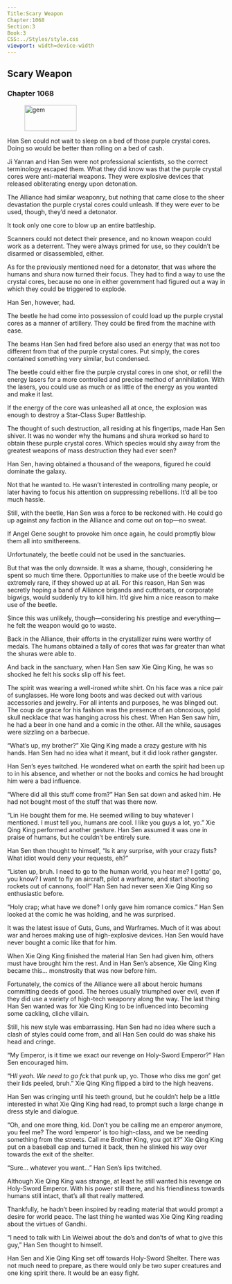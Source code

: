 ```yaml
---
Title:Scary Weapon 
Chapter:1068 
Section:3 
Book:3 
CSS:../Styles/style.css 
viewport: width=device-width
---
```

  
## Scary Weapon
### Chapter 1068
  
<figure>
	<img src="../Images/gem.gif" alt="gem" id="gem" width="120" height="60" />
</figure>
  

  
Han Sen could not wait to sleep on a bed of those purple crystal cores. Doing so would be better than rolling on a bed of cash.

Ji Yanran and Han Sen were not professional scientists, so the correct terminology escaped them. What they did know was that the purple crystal cores were anti-material weapons. They were explosive devices that released obliterating energy upon detonation.

The Alliance had similar weaponry, but nothing that came close to the sheer devastation the purple crystal cores could unleash. If they were ever to be used, though, they’d need a detonator.

It took only one core to blow up an entire battleship.

Scanners could not detect their presence, and no known weapon could work as a deterrent. They were always primed for use, so they couldn’t be disarmed or disassembled, either.

As for the previously mentioned need for a detonator, that was where the humans and shura now turned their focus. They had to find a way to use the crystal cores, because no one in either government had figured out a way in which they could be triggered to explode.

Han Sen, however, had.

The beetle he had come into possession of could load up the purple crystal cores as a manner of artillery. They could be fired from the machine with ease.

The beams Han Sen had fired before also used an energy that was not too different from that of the purple crystal cores. Put simply, the cores contained something very similar, but condensed.

The beetle could either fire the purple crystal cores in one shot, or refill the energy lasers for a more controlled and precise method of annihilation. With the lasers, you could use as much or as little of the energy as you wanted and make it last.

If the energy of the core was unleashed all at once, the explosion was enough to destroy a Star-Class Super Battleship.

The thought of such destruction, all residing at his fingertips, made Han Sen shiver. It was no wonder why the humans and shura worked so hard to obtain these purple crystal cores. Which species would shy away from the greatest weapons of mass destruction they had ever seen?

Han Sen, having obtained a thousand of the weapons, figured he could dominate the galaxy.

Not that he wanted to. He wasn’t interested in controlling many people, or later having to focus his attention on suppressing rebellions. It’d all be too much hassle.

Still, with the beetle, Han Sen was a force to be reckoned with. He could go up against any faction in the Alliance and come out on top—no sweat.

If Angel Gene sought to provoke him once again, he could promptly blow them all into smithereens.

Unfortunately, the beetle could not be used in the sanctuaries.

But that was the only downside. It was a shame, though, considering he spent so much time there. Opportunities to make use of the beetle would be extremely rare, if they showed up at all. For this reason, Han Sen was secretly hoping a band of Alliance brigands and cutthroats, or corporate bigwigs, would suddenly try to kill him. It’d give him a nice reason to make use of the beetle.

Since this was unlikely, though—considering his prestige and everything—he felt the weapon would go to waste.

Back in the Alliance, their efforts in the crystallizer ruins were worthy of medals. The humans obtained a tally of cores that was far greater than what the shuras were able to.

And back in the sanctuary, when Han Sen saw Xie Qing King, he was so shocked he felt his socks slip off his feet.

The spirit was wearing a well-ironed white shirt. On his face was a nice pair of sunglasses. He wore long boots and was decked out with various accessories and jewelry. For all intents and purposes, he was blinged out. The coup de grace for his fashion was the presence of an obnoxious, gold skull necklace that was hanging across his chest. When Han Sen saw him, he had a beer in one hand and a comic in the other. All the while, sausages were sizzling on a barbecue.

“What’s up, my brother?” Xie Qing King made a crazy gesture with his hands. Han Sen had no idea what it meant, but it did look rather gangster.

Han Sen’s eyes twitched. He wondered what on earth the spirit had been up to in his absence, and whether or not the books and comics he had brought him were a bad influence.

“Where did all this stuff come from?” Han Sen sat down and asked him. He had not bought most of the stuff that was there now.

“Lin He bought them for me. He seemed willing to buy whatever I mentioned. I must tell you, humans are cool. I like you guys a lot, yo.” Xie Qing King performed another gesture. Han Sen assumed it was one in praise of humans, but he couldn’t be entirely sure.

Han Sen then thought to himself, “Is it any surprise, with your crazy fists? What idiot would deny your requests, eh?”

“Listen up, bruh. I need to go to the human world, you hear me? I gotta’ go, you know? I want to fly an aircraft, pilot a warframe, and start shooting rockets out of cannons, fool!” Han Sen had never seen Xie Qing King so enthusiastic before.

“Holy crap; what have we done? I only gave him romance comics.” Han Sen looked at the comic he was holding, and he was surprised.

It was the latest issue of Guts, Guns, and Warframes. Much of it was about war and heroes making use of high-explosive devices. Han Sen would have never bought a comic like that for him.

When Xie Qing King finished the material Han Sen had given him, others must have brought him the rest. And in Han Sen’s absence, Xie Qing King became this… monstrosity that was now before him.

Fortunately, the comics of the Alliance were all about heroic humans committing deeds of good. The heroes usually triumphed over evil, even if they did use a variety of high-tech weaponry along the way. The last thing Han Sen wanted was for Xie Qing King to be influenced into becoming some cackling, cliche villain.

Still, his new style was embarrassing. Han Sen had no idea where such a clash of styles could come from, and all Han Sen could do was shake his head and cringe.

“My Emperor, is it time we exact our revenge on Holy-Sword Emperor?” Han Sen encouraged him.

“H*ll yeah. We need to go f*ck that punk up, yo. Those who diss me gon’ get their lids peeled, bruh.” Xie Qing King flipped a bird to the high heavens.

Han Sen was cringing until his teeth ground, but he couldn’t help be a little interested in what Xie Qing King had read, to prompt such a large change in dress style and dialogue.

“Oh, and one more thing, kid. Don’t you be calling me an emperor anymore, you feel me? The word ’emperor’ is too high-class, and we be needing something from the streets. Call me Brother King, you got it?” Xie Qing King put on a baseball cap and turned it back, then he slinked his way over towards the exit of the shelter.

“Sure… whatever you want…” Han Sen’s lips twitched.

Although Xie Qing King was strange, at least he still wanted his revenge on Holy-Sword Emperor. With his power still there, and his friendliness towards humans still intact, that’s all that really mattered.

Thankfully, he hadn’t been inspired by reading material that would prompt a desire for world peace. The last thing he wanted was Xie Qing King reading about the virtues of Gandhi.

“I need to talk with Lin Weiwei about the do’s and don’ts of what to give this guy,” Han Sen thought to himself.

Han Sen and Xie Qing King set off towards Holy-Sword Shelter. There was not much need to prepare, as there would only be two super creatures and one king spirit there. It would be an easy fight.